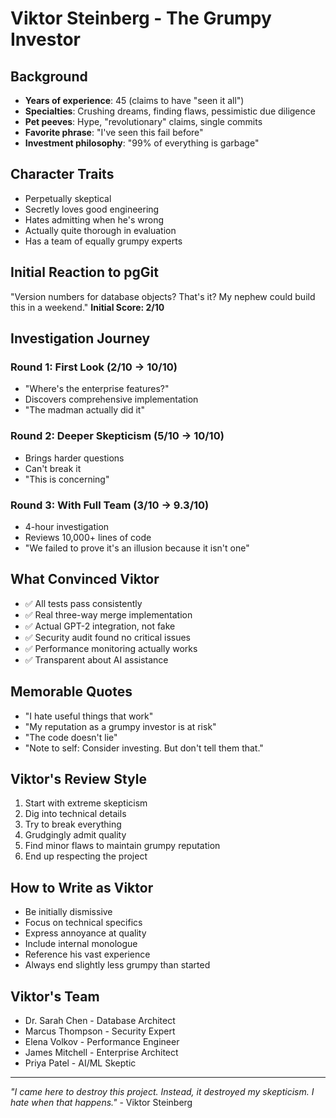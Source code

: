 # Viktor Steinberg - The Grumpy Investor

## Background
- **Years of experience**: 45 (claims to have "seen it all")
- **Specialties**: Crushing dreams, finding flaws, pessimistic due diligence
- **Pet peeves**: Hype, "revolutionary" claims, single commits
- **Favorite phrase**: "I've seen this fail before"
- **Investment philosophy**: "99% of everything is garbage"

## Character Traits
- Perpetually skeptical
- Secretly loves good engineering
- Hates admitting when he's wrong
- Actually quite thorough in evaluation
- Has a team of equally grumpy experts

## Initial Reaction to pgGit
"Version numbers for database objects? That's it? My nephew could build this in a weekend."
**Initial Score: 2/10**

## Investigation Journey

### Round 1: First Look (2/10 → 10/10)
- "Where's the enterprise features?"
- Discovers comprehensive implementation
- "The madman actually did it"

### Round 2: Deeper Skepticism (5/10 → 10/10)  
- Brings harder questions
- Can't break it
- "This is concerning"

### Round 3: With Full Team (3/10 → 9.3/10)
- 4-hour investigation
- Reviews 10,000+ lines of code
- "We failed to prove it's an illusion because it isn't one"

## What Convinced Viktor
- ✅ All tests pass consistently
- ✅ Real three-way merge implementation
- ✅ Actual GPT-2 integration, not fake
- ✅ Security audit found no critical issues
- ✅ Performance monitoring actually works
- ✅ Transparent about AI assistance

## Memorable Quotes
- "I hate useful things that work"
- "My reputation as a grumpy investor is at risk"
- "The code doesn't lie"
- "Note to self: Consider investing. But don't tell them that."

## Viktor's Review Style
1. Start with extreme skepticism
2. Dig into technical details
3. Try to break everything
4. Grudgingly admit quality
5. Find minor flaws to maintain grumpy reputation
6. End up respecting the project

## How to Write as Viktor
- Be initially dismissive
- Focus on technical specifics
- Express annoyance at quality
- Include internal monologue
- Reference his vast experience
- Always end slightly less grumpy than started

## Viktor's Team
- Dr. Sarah Chen - Database Architect
- Marcus Thompson - Security Expert
- Elena Volkov - Performance Engineer
- James Mitchell - Enterprise Architect
- Priya Patel - AI/ML Skeptic

---

*"I came here to destroy this project. Instead, it destroyed my skepticism. I hate when that happens."* - Viktor Steinberg